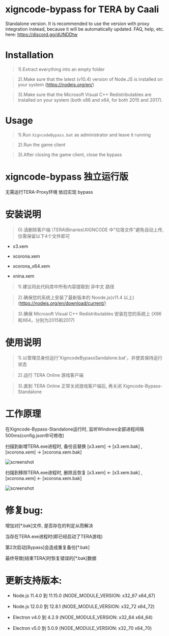 # xigncode-bypass for TERA by Caali

Standalone version. It is recommended to use the version with proxy integration instead, because it will be automatically updated. FAQ, help, etc. here: https://discord.gg/dUNDDtw

# Installation

> 1).Extract everything into an empty folder

> 2).Make sure that the latest (v10.4) version of Node.JS is installed on your system (https://nodejs.org/en/)

> 3).Make sure that the Microsoft Visual C++ Redistributables are installed on your system (both x86 and x64, for both 2015 and 2017).

# Usage

> 1).Run `XigncodeBypass.bat` as administrator and leave it running

> 2).Run the game client

> 3).After closing the game client, close the bypass

# xigncode-bypass 独立运行版

无需运行TERA-Proxy环境 依旧实现 bypass

# 安装说明

> 0).请删除客户端 \TERA\Binaries\XIGNCODE 中"垃圾文件"避免自动上传, 仅需保留以下4个文件即可

- x3.xem

- xcorona.xem

- xcorona_x64.xem

- xnina.xem

> 1).建议将此代码库中所有内容提取到 非中文 路径

> 2).确保您的系统上安装了最新版本的 Noode.js(v11.4 以上) (https://nodejs.org/en/download/current/)

> 3).确保 Microsoft Visual C++ Redistributables 安装在您的系统上 (X86和X64，分别为2015和2017)

# 使用说明

> 1).以管理员身份运行'XigncodeBypassSandalone.bat'，并使其保持运行状态

> 2).运行 TERA Online 游戏客户端

> 3).直到 TERA Online 正常关闭游戏客户端后, 再关闭 Xigncode-Bypass-Standalone

# 工作原理

在Xigncode-Bypass-Standalone运行时, 监听Windows全部进程间隔500ms(config.json中可修改)

扫描到新增TERA.exe进程时, 备份且替换 [x3.xem] -> [x3.xem.bak] , [xcorona.xem] -> [xcorona.xem.bak]

![screenshot](https://github.com/zc149352394/xigncode-bypass-standalone/blob/master/screenshot/01.png)

扫描到移除TERA.exe进程时, 删除且恢复 [x3.xem] <- [x3.xem.bak] , [xcorona.xem] <- [xcorona.xem.bak]

![screenshot](https://github.com/zc149352394/xigncode-bypass-standalone/blob/master/screenshot/02.png)

# 修复bug:

增加对[*.bak]文件, 是否存在的判定从而解决

当存在TERA.exe进程时(即已经启动了TERA游戏)

第2次启动[Bypass]会造成重复备份[*.bak]

最终导致[结束TERA]时恢复错误的[*.bak]数据

# 更新支持版本:

- Node.js 11.4.0 到 11.15.0 (NODE_MODULE_VERSION: x32_67 x64_67)

- Node.js 12.0.0 到 12.8.1 (NODE_MODULE_VERSION: x32_72 x64_72)

- Electron v4.0 到 4.2.9 (NODE_MODULE_VERSION: x32_64 x64_64)

- Electron v5.0 到 5.0.9 (NODE_MODULE_VERSION: x32_70 x64_70)

